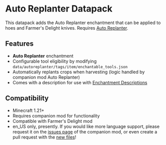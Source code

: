 # Auto Replanter Datapack

This datapack adds the Auto Replanter enchantment that can be applied to hoes and Farmer's Delight knives. Requires [Auto Replanter](https://modrinth.com/mod/auto-replanter-mod).

## Features

- **Auto Replanter** enchantment
- Configurable tool eligibility by modifying `data/autoreplanter/tags/item/enchantable_tools.json`
- Automatically replants crops when harvesting (logic handled by companion mod Auto Replanter)
- Comes with a description for use with [Enchantment Descriptions](https://modrinth.com/mod/enchantment-descriptions)

## Compatibility

- Minecraft 1.21+
- Requires companion mod for functionality
- Compatible with Farmer's Delight mod
- en_US only, presently. If you would like more language support, please request it on the [issues page](https://github.com/Jackclarke95/auto-replanter/issues) of the companion mod, or even create a pull request with the [new files](https://github.com/Jackclarke95/auto-replanter-1.21.1/tree/main/src/main/resources/assets/auto-replanter/lang)!
